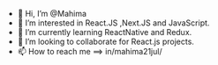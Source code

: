 - 👋 Hi, I’m @Mahima
- 👀 I’m interested in React.JS ,Next.JS and JavaScript.
- 🌱 I’m currently learning ReactNative and Redux.
- 💞️ I’m looking to collaborate for React.js projects.
- 📫 How to reach me ==> in/mahima21jul/ 

<!---
MahimaGgg/MahimaGgg is a ✨ special ✨ repository because its `README.md` (this file) appears on your GitHub profile.
You can click the Preview link to take a look at your changes.
--->
